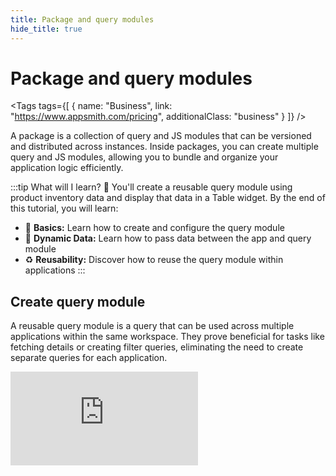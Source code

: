 ```yaml
---
title: Package and query modules
hide_title: true
---
```


<!-- vale off -->

<div className="tag-wrapper">
 <h1>Package and query modules</h1>

<Tags
tags={[
{ name: "Business", link: "https://www.appsmith.com/pricing", additionalClass: "business" }
]}
/>

</div>

<!-- vale on -->

A package is a collection of query and JS modules that can be versioned and distributed across instances. Inside packages, you can create multiple query and JS modules, allowing you to bundle and organize your application logic efficiently.

:::tip What will I learn? 📝
You'll create a reusable query module using product inventory data and display that data in a Table widget. By the end of this tutorial, you will learn:

* 🔧 **Basics:** Learn how to create and configure the query module
* 🔄 **Dynamic Data:** Learn how to pass data between the app and query module
* ♻️ **Reusability:** Discover how to reuse the query module within applications
:::


## Create query module

A reusable query module is a query that can be used across multiple applications within the same workspace. They prove beneficial for tasks like fetching details or creating filter queries, eliminating the need to create separate queries for each application.


<div style={{ position: "relative", paddingBottom: "calc(50.52% + 41px)", height: 0, width: "100%" }}>
  <iframe
    src="https://demo.arcade.software/yPMGvRmB4KZ03CcKZZtv?embed"
    frameBorder="0"
    loading="lazy"
    webkitAllowFullScreen
    mozAllowFullScreen
    allowFullScreen
    allow="fullscreen"
    style={{ position: "absolute", top: 0, left: 0, width: "100%", height: "100%" }}
    title="Appsmith | Connect Data"
  />
</div>




1. Open your **Appsmith** workspace and click **Create New** on the top-right corner, then select **Package**.


2. Select **Code Package**, and rename it to `UserUtils`.

<dd>

- **Code Packages:** Contain reusable query and JS modules that can be shared across your workspace.

- **UI Packages:** Contain UI modules, bundling widgets, queries, and JavaScript logic into reusable units. See [UI Modules](/packages/tutorial/ui-module).
 
</dd>

3. In the Package UI, click on the **Queries** tab, then add a new datasource and select **Sample Users** Database.


4. Once connected, click + New Reusable Query from the top-right corner of the datasource editor.

5. Rename the query to `GetUsers` and configure it with the following SQL:

<dd>

```sql
SELECT * FROM public."users" LIMIT 10 OFFSET 4;
```

With this setup, you don't need to create separate queries each time you want to fetch user data. You can reuse this query module across multiple applications and widgets. For example:

- Display user information in a Table widget for user management pages.

- Populate user statistics dynamically in a Chart widget to visualize user distribution.

</dd>

6. Click **+ Add Inputs** in the right-side pane. Inputs allow you to pass parameters dynamically from your application to the query module. If no dynamic values are provided, the query will use the default values set.

<dd>

Create two inputs:


* `limit`, with a default value of `5`.
* `offset`, with a default value of `4`.

You can use these inputs to adjust queries based on user interactions, such as pagination or filtering within widgets.

</dd>


7. Update the query by using `inputs` property for dynamic adjustments: 

<dd>


```sql
SELECT * FROM public."users" LIMIT {{inputs.limit}} OFFSET {{inputs.offset}};
```

</dd>

8. **Run** the query to ensure it retrieves the data correctly.


9. **Publish** the query module from top-right corner. This allows the changes to reflect on the app side. 

<dd>

If the package is git-connected, you also need to release a new version for the changes to be available. For more details, refer to [Package Version Control](/packages/reference/versioning).

</dd>



## Use query module

Great job on creating a query module! Now, let's see how you can reuse it in different apps.


<div style={{ position: "relative", paddingBottom: "calc(50.52% + 41px)", height: 0, width: "100%" }}>
  <iframe
    src="https://demo.arcade.software/M6Wcxy6NVNFg51KFihM2?embed"
    frameBorder="0"
    loading="lazy"
    webkitAllowFullScreen
    mozAllowFullScreen
    allowFullScreen
    allow="fullscreen"
    style={{ position: "absolute", top: 0, left: 0, width: "100%", height: "100%" }}
    title="Appsmith | Connect Data"
  />
</div>


1. Open your existing App or create a new one from the homepage, ensuring both the App and modules are in the same workspace.

2. From the **Queries** tab, click **+ New query / API** and select the **GetUsers** query module from the `UserUtils` package.

<dd>

When you add a query module into your app, it becomes a query module instance. You can add multiple instances of the same module and pass different parameters to each one

</dd>

4. **Run** the query module instance.

5. To display the data, drag a **Table** widget onto the canvas, click **Connect Data**, and select the `GetUsers1` query module instance.

6. From the **Queries** Tab, open the `GetUsers` query module and set the **inputs** to reference the properties of the Table widget.

<dd>

This configuration dynamically sets the limit and offset based on the values from the Table widget(`Table1`).


- Limit: `{{Table1.pageSize}}`

- Offset: `{{Table1.pageOffset}}`


</dd>

7. Enable the **Server-side pagination** property in the Table.


8. Set the Table widget's **OnPageSizeChange** and **onPageChange** to execute the `GetUsers` query. 

With this, you have connected the query module to the Table widget and enabled server-side pagination, which allows you to dynamically fetch and display data based on the current page and page size.



:::tip Great!!
You have successfully integrated the query module into your app, displaying its data in the Table widget.
:::

## Next steps

- [Create JS Module](/packages/tutorial/js-module)